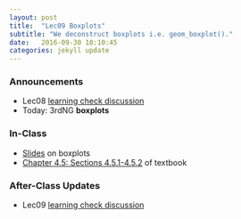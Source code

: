 ```yaml
---
layout: post
title:  "Lec09 Boxplots"
subtitle: "We deconstruct boxplots i.e. geom_boxplot()."
date:   2016-09-30 10:10:45
categories: jekyll update
---
```




### Announcements

* Lec08 <a href = "{{ site.baseurl }}/assets/LC/linegraph.html" target = "_blank">learning check discussion</a>
* Today: 3rdNG **boxplots**


### In-Class

* <a href = "{{ site.baseurl }}/assets/2-Data/boxplots.html" target = "_blank">Slides</a> on boxplots
* <a href = "https://rudeboybert.github.io/IntroStatDataSciences/4-viz.html#boxplots" target = "_blank">Chapter 4.5: Sections 4.5.1-4.5.2</a> of textbook


### After-Class Updates

* Lec09 <a href = "{{ site.baseurl }}/assets/LC/facets.html" target = "_blank">learning check discussion</a>
